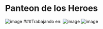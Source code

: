 # Panteon de los Heroes
![image](https://github.com/amandamaduro/TP_PanteonDeLosHeroes/assets/70351967/bf6b1b2b-5bec-47f4-a08c-577b948cbe58)
###Trabajando en:
![image](https://github.com/amandamaduro/TP_PanteonDeLosHeroes/assets/70351967/517c18e6-9d35-4d18-bafd-43c8d10eec98)
![image](https://github.com/amandamaduro/TP_PanteonDeLosHeroes/assets/70444688/077adc0b-0982-4768-8066-1112f9a29835)




